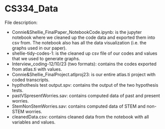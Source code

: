 # CS334_Data
File description:
- Connie&Shellie_FinalPaper_NotebookCode.ipynb: is the jupyter notebook where we cleaned up the code data and exported them into csv from. The notebook also has all the data visualization (i.e. the graphs used in our paper).
- shellie-tidy-codes-1: is the cleaned up csv file of our codes and values that we used to generate graphs.
- Interview_coding-12/10/23 (two formats): contains the codes exported from atlas.ti with values.
- Connie&Shellie_FinalProject.atlproj23: is our entire atlas.ti project with coded transcripts.
- hypthothesis test output.spv: contains the output of the two hypothesis tests.
- pastVSpresentWorries.sav: contains computed data of past and present worries.
- StemNonStemWorries.sav: contains computed data of STEM and non-STEM worries.
- cleanedData.csv: contains cleaned data from the notebook with all variables and values. 
